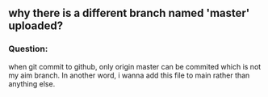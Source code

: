 ## why there is a different branch named 'master' uploaded?
### Question:
when git commit to github, only origin master can be commited which is not my aim branch. In another word, i wanna add this file to main rather than anything else.


